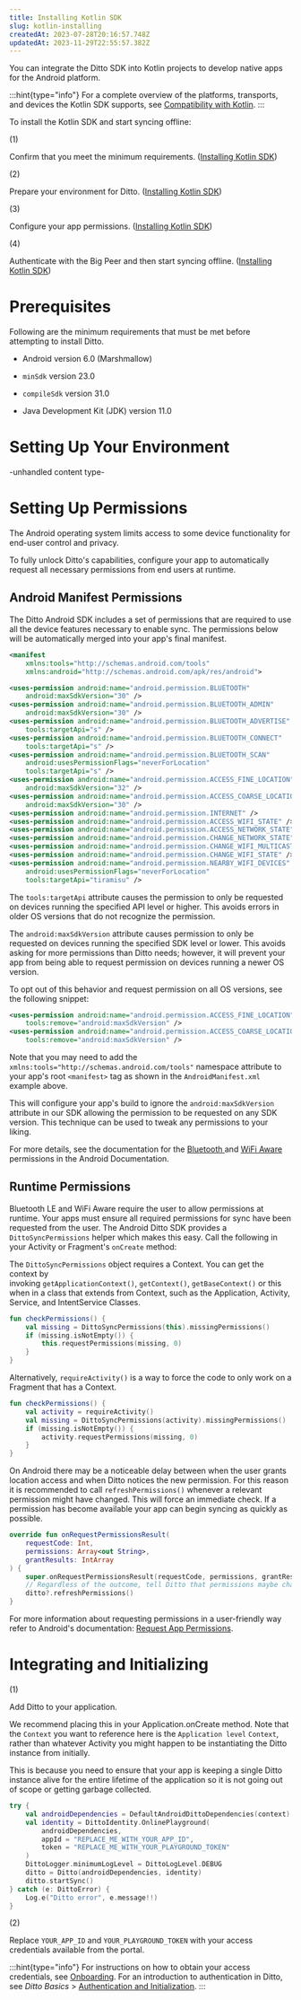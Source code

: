 ```yaml
---
title: Installing Kotlin SDK
slug: kotlin-installing
createdAt: 2023-07-28T20:16:57.748Z
updatedAt: 2023-11-29T22:55:57.382Z
---
```


You can integrate the Ditto SDK into Kotlin projects to develop native apps for the Android platform.&#x20;

:::hint{type="info"}
For a complete overview of the platforms, transports, and devices the Kotlin SDK supports, see [Compatibility with Kotlin](docId\:us-EStwP-1_0sp_w8wD_W).
:::

To install the Kotlin SDK and start syncing offline:

(1)

Confirm that you meet the minimum requirements. ([Installing Kotlin SDK](docId\:hSzYb_q4_iXatqaTbuWGx))

(2)

Prepare your environment for Ditto. ([Installing Kotlin SDK](docId\:hSzYb_q4_iXatqaTbuWGx))

(3)

Configure your app permissions. ([Installing Kotlin SDK](docId\:hSzYb_q4_iXatqaTbuWGx))

(4)

Authenticate with the Big Peer and then start syncing offline. ([Installing Kotlin SDK](docId\:hSzYb_q4_iXatqaTbuWGx))

# Prerequisites

Following are the minimum requirements that must be met before attempting to install Ditto.

*   Android version 6.0 (Marshmallow)

*   `minSdk` version 23.0

*   `compileSdk` version 31.0

*   Java Development Kit (JDK) version 11.0

# Setting Up Your Environment

\-unhandled content type-

# Setting Up Permissions

The Android operating system limits access to some device functionality for end-user control and privacy.&#x20;

To fully unlock Ditto's capabilities, configure your app to automatically request all necessary permissions from end users at runtime.&#x20;

## Android Manifest Permissions

The Ditto Android SDK includes a set of permissions that are required to use all
the device features necessary to enable sync. The permissions below will be
automatically merged into your app's final manifest.

```xml
<manifest
    xmlns:tools="http://schemas.android.com/tools"
    xmlns:android="http://schemas.android.com/apk/res/android">

<uses-permission android:name="android.permission.BLUETOOTH"
    android:maxSdkVersion="30" />
<uses-permission android:name="android.permission.BLUETOOTH_ADMIN"
    android:maxSdkVersion="30" />
<uses-permission android:name="android.permission.BLUETOOTH_ADVERTISE"
    tools:targetApi="s" />
<uses-permission android:name="android.permission.BLUETOOTH_CONNECT"
    tools:targetApi="s" />
<uses-permission android:name="android.permission.BLUETOOTH_SCAN"
    android:usesPermissionFlags="neverForLocation"
    tools:targetApi="s" />
<uses-permission android:name="android.permission.ACCESS_FINE_LOCATION"
    android:maxSdkVersion="32" />
<uses-permission android:name="android.permission.ACCESS_COARSE_LOCATION"
    android:maxSdkVersion="30" />
<uses-permission android:name="android.permission.INTERNET" />
<uses-permission android:name="android.permission.ACCESS_WIFI_STATE" />
<uses-permission android:name="android.permission.ACCESS_NETWORK_STATE" />
<uses-permission android:name="android.permission.CHANGE_NETWORK_STATE" />
<uses-permission android:name="android.permission.CHANGE_WIFI_MULTICAST_STATE" />
<uses-permission android:name="android.permission.CHANGE_WIFI_STATE" />
<uses-permission android:name="android.permission.NEARBY_WIFI_DEVICES"
    android:usesPermissionFlags="neverForLocation"
    tools:targetApi="tiramisu" />
```

The `tools:targetApi` attribute causes the permission to only be requested on
devices running the specified API level or higher. This avoids errors in older
OS versions that do not recognize the permission.

The `android:maxSdkVersion` attribute causes permission to only be requested
on devices running the specified SDK level or lower. This avoids asking for more
permissions than Ditto needs; however, it will prevent your app from being able
to request permission on devices running a newer OS version.&#x20;

To opt out of this behavior and request permission on all OS versions, see the following
snippet:

```xml
<uses-permission android:name="android.permission.ACCESS_FINE_LOCATION"
    tools:remove="android:maxSdkVersion" />
<uses-permission android:name="android.permission.ACCESS_COARSE_LOCATION"
    tools:remove="android:maxSdkVersion" />
```

Note that you may need to add the `xmlns:tools="http://schemas.android.com/tools"`
namespace attribute to your app's root `<manifest>` tag as shown in the
`AndroidManifest.xml` example above.

This will configure your app's build to ignore the `android:maxSdkVersion`
attribute in our SDK allowing the permission to be requested on any SDK version.
This technique can be used to tweak any permissions to your liking.

For more details, see the documentation for the [Bluetooth ](https://developer.android.com/guide/topics/connectivity/bluetooth/permissions)and [WiFi Aware ](https://developer.android.com/guide/topics/connectivity/wifi-permissions)permissions in the Android Documentation.

## Runtime Permissions

Bluetooth LE and WiFi Aware require the user to allow permissions at runtime.
Your apps must ensure all required permissions for sync have been requested from
the user. The Android Ditto SDK provides a `DittoSyncPermissions` helper which
makes this easy. Call the following in your Activity or Fragment's `onCreate` method:

The `DittoSyncPermissions` object requires a Context. You can get the context by invoking `getApplicationContext()`, `getContext()`, `getBaseContext()` or this when in a class that extends from Context, such as the Application, Activity, Service, and IntentService Classes.

```kotlin
fun checkPermissions() {
    val missing = DittoSyncPermissions(this).missingPermissions()
    if (missing.isNotEmpty()) {
        this.requestPermissions(missing, 0)
    }
}
```

Alternatively, `requireActivity()` is a way to force the code to only work on a Fragment that has a Context.

```kotlin
fun checkPermissions() {
    val activity = requireActivity()
    val missing = DittoSyncPermissions(activity).missingPermissions()
    if (missing.isNotEmpty()) {
        activity.requestPermissions(missing, 0)
    }
}
```

On Android there may be a noticeable delay between when the user grants location
access and when Ditto notices the new permission. For this reason it is
recommended to call `refreshPermissions()` whenever a relevant permission might
have changed. This will force an immediate check. If a permission has become
available your app can begin syncing as quickly as possible.

```kotlin
override fun onRequestPermissionsResult(
    requestCode: Int,
    permissions: Array<out String>,
    grantResults: IntArray
) {
    super.onRequestPermissionsResult(requestCode, permissions, grantResults)
    // Regardless of the outcome, tell Ditto that permissions maybe changed
    ditto?.refreshPermissions()
}
```

For more information about requesting permissions in a user-friendly way refer to Android's documentation: [Request App Permissions](https://developer.android.com/training/permissions/requesting).

# Integrating and Initializing

(1)

Add Ditto to your application.

We recommend placing this in your Application.onCreate method. Note that the `Context` you want to reference here is the `Application level` `Context`, rather than whatever Activity you might happen to be instantiating the Ditto instance from initially.&#x20;

This is because you need to ensure that your app is keeping a single Ditto instance alive for the entire lifetime of the application so it is not going out of scope or getting garbage collected.

```kotlin
try {
    val androidDependencies = DefaultAndroidDittoDependencies(context)
    val identity = DittoIdentity.OnlinePlayground(
        androidDependencies,
        appId = "REPLACE_ME_WITH_YOUR_APP_ID",
        token = "REPLACE_ME_WITH_YOUR_PLAYGROUND_TOKEN"
    )
    DittoLogger.minimumLogLevel = DittoLogLevel.DEBUG
    ditto = Ditto(androidDependencies, identity)
    ditto.startSync()
} catch (e: DittoError) {
    Log.e("Ditto error", e.message!!)
}
```

(2)

Replace `YOUR_APP_ID` and `YOUR_PLAYGROUND_TOKEN` with your access credentials available from the portal.&#x20;

:::hint{type="info"}
For instructions on how to obtain your access credentials, see [Onboarding](docId\:UUFFlh8kUJSsgS5Pc6mTO). For an introduction to authentication in Ditto, see *Ditto Basics* > [Authentication and Initialization](docId\:Pc5gf25-wFo_AtgbSu1IL).
:::

